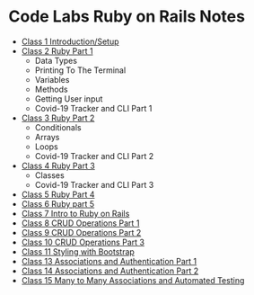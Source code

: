 # Code Labs Ruby on Rails Notes
  - [Class 1 Introduction/Setup](https://github.com/cruzgerman216/CodeLabs-Ruby-on-Rails-Class-Notes/blob/main/_C1-Introduction/introduction_%26_setup.md)
  - [Class 2 Ruby Part 1](https://github.com/cruzgerman216/CodeLabs-Ruby-on-Rails-Class-Notes/blob/main/_C2-Intro-To-Ruby-Part-1/ruby_part_1.md)
    - Data Types
    - Printing To The Terminal
    - Variables
    - Methods
    - Getting User input 
    - Covid-19 Tracker and CLI Part 1
  - [Class 3 Ruby Part 2](https://github.com/cruzgerman216/CodeLabs-Ruby-on-Rails-Class-Notes/blob/main/_C3-Intro-To-Ruby-Part-2/ruby_part_2.md)
    - Conditionals
    - Arrays
    - Loops
    - Covid-19 Tracker and CLI Part 2
  - [Class 4 Ruby Part 3](https://github.com/cruzgerman216/CodeLabs-Ruby-on-Rails-Class-Notes/blob/main/_C4-Intro-To-Ruby-Part-3/ruby_part_3.md)
    - Classes
    - Covid-19 Tracker and CLI Part 3
  - [Class 5 Ruby Part 4](https://github.com/cruzgerman216/CodeLabs-Ruby-on-Rails-Class-Notes/blob/main/_C5-Intro-To-Ruby-Part-4/ruby_part_4.md)
  - [Class 6 Ruby part 5](https://github.com/cruzgerman216/CodeLabs-Ruby-on-Rails-Class-Notes/blob/main/_C6-Intro-To-Ruby-Part-5/ruby_part_5.md)
  - [Class 7 Intro to Ruby on Rails](https://github.com/cruzgerman216/CodeLabs-Ruby-on-Rails-Class-Notes/blob/main/_C7-Intro-To-Rails/ruby_on_rails_notes.md)
  - [Class 8 CRUD Operations Part 1](https://github.com/cruzgerman216/CodeLabs-Ruby-on-Rails-Class-Notes/blob/main/_C8-CRUD-Operations-Part-1/BookIt_app_part_1.md)
  - [Class 9 CRUD Operations Part 2](https://github.com/cruzgerman216/CodeLabs-Ruby-on-Rails-Class-Notes/blob/main/_C9-CRUD-Operations-Part-2/BookIt_app_part_2.md)
  - [Class 10 CRUD Operations Part 3](https://github.com/cruzgerman216/CodeLabs-Ruby-on-Rails-Class-Notes/blob/main/Class_10/BookIt_app_part_3.md)
  - [Class 11 Styling with Bootstrap](https://github.com/cruzgerman216/CodeLabs-Ruby-on-Rails-Class-Notes/blob/main/Class_11/BookIt_app_part_4.md)
  - [Class 13 Associations and Authentication Part 1](https://github.com/cruzgerman216/CodeLabs-Ruby-on-Rails-Class-Notes/blob/main/Class_13/BookIt_app_part_5.md)
  - [Class 14 Associations and Authentication Part 2](https://github.com/cruzgerman216/CodeLabs-Ruby-on-Rails-Class-Notes/blob/main/Class_14/BookIt_app_part_6.md)
  - [Class 15 Many to Many Associations and Automated Testing](https://github.com/cruzgerman216/CodeLabs-Ruby-on-Rails-Class-Notes/blob/main/Class_15/BookIt_app_part_7.md)